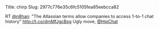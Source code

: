 Title: chirp
Slug: 2977c776e35c6fc5105fea85eebcca82

RT <a href="http://twitter.com/n8han">@n8han</a>: "The Atlassian terms allow companies to access 1-to-1 chat history" <a href="http://t.co/dmMfJgcBsg">http://t.co/dmMfJgcBsg</a> Ugly move, <a href="http://twitter.com/HipChat">@HipChat</a>
